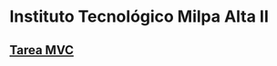 # Instituto Tecnológico Milpa Alta II

## [Tarea MVC](https://github.com/Antonix19/Tarea-MVC-Garcia-Hernandez-Noe-Antonio-/tree/master/Tarea-MVC)